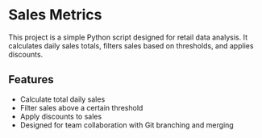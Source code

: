# Sales Metrics

This project is a simple Python script designed for retail data analysis. It calculates daily sales totals, filters sales based on thresholds, and applies discounts.

## Features

- Calculate total daily sales
- Filter sales above a certain threshold
- Apply discounts to sales
- Designed for team collaboration with Git branching and merging